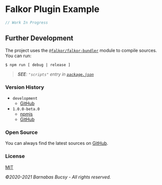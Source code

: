 # **Falkor Plugin Example**

```javascript
// Work In Progress
```

## **Further Development**

The project uses the [`@falkor/falkor-bundler`](https://www.npmjs.com/package/@falkor/falkor-bundler "Visit") module to compile sources. You can run:

```
$ npm run [ debug | release ]
```

> _**SEE**: `"scripts"` entry in [`package.json`](https://github.com/theonethread/falkor-plugin-example/blob/master/package.json "Open")_

### **Version History**

* `development`
    * [GitHub](https://github.com/theonethread/falkor-plugin-example "Visit")
* `1.0.0-beta.0`
    * [npmjs](https://www.npmjs.com/package/@falkor/falkor-plugin-example/v/1.0.0-beta.0 "Visit")
    * [GitHub](https://github.com/theonethread/falkor-plugin-example/releases/tag/v1.0.0-beta.0 "Visit")

### **Open Source**

You can always find the latest sources on [GitHub](https://github.com/theonethread/falkor-plugin-example "Visit").

### **License**

[MIT](https://github.com/theonethread/falkor-plugin-example/blob/master/license.txt "Open")

_©2020-2021 Barnabas Bucsy - All rights reserved._
